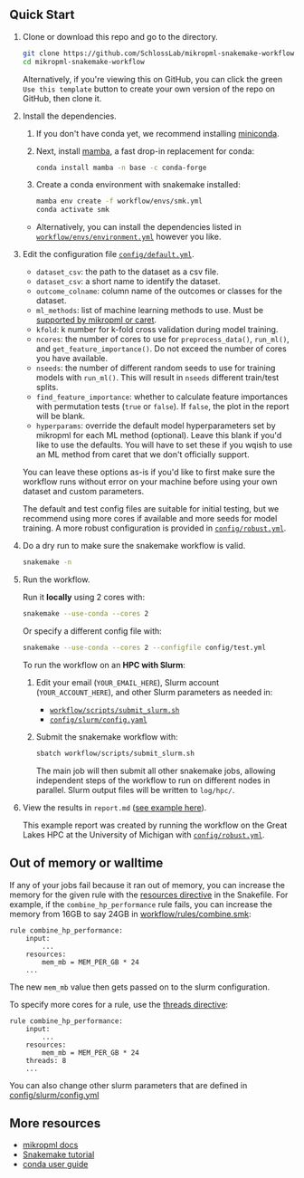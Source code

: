 ## Quick Start

1. Clone or download this repo and go to the directory.

    ``` sh
    git clone https://github.com/SchlossLab/mikropml-snakemake-workflow
    cd mikropml-snakemake-workflow
    ```

    Alternatively, if you're viewing this on GitHub,
    you can click the green `Use this template` button to create
    your own version of the repo on GitHub, then clone it.

1. Install the dependencies.

    1. If you don't have conda yet, we recommend installing
       [miniconda](https://docs.conda.io/en/latest/miniconda.html).

    1. Next, install [mamba](https://mamba.readthedocs.io/en/latest/),
       a fast drop-in replacement for conda:

       ``` sh
       conda install mamba -n base -c conda-forge
       ```

    1. Create a conda environment with snakemake installed:

       ``` sh
       mamba env create -f workflow/envs/smk.yml
       conda activate smk
       ```

    - Alternatively, you can install the dependencies listed in
    [`workflow/envs/environment.yml`](/workflow/envs/environment.yml) however you like.

1. Edit the configuration file [`config/default.yml`](/config/default.yml).
    - `dataset_csv`: the path to the dataset as a csv file.
    - `dataset_csv`: a short name to identify the dataset.
    - `outcome_colname`: column name of the outcomes or classes for the dataset.
    - `ml_methods`: list of machine learning methods to use. Must be [supported by mikropml or caret](http://www.schlosslab.org/mikropml/articles/introduction.html#the-methods-we-support).
    - `kfold`: k number for k-fold cross validation during model training.
    - `ncores`: the number of cores to use for `preprocess_data()`, `run_ml()`, and `get_feature_importance()`. Do not exceed the number of cores you have available.
    - `nseeds`: the number of different random seeds to use for training models with `run_ml()`. This will result in `nseeds` different train/test splits.
    - `find_feature_importance`: whether to calculate feature importances with permutation tests (`true` or `false`). If `false`, the plot in the report will be blank.
    - `hyperparams`: override the default model hyperparameters set by mikropml for each ML method (optional). Leave this blank if you'd like to use the defaults. You will have to set these if you wqish to use an ML method from caret that we don't officially support.

    You can leave these options as-is if you'd like to first make sure the
    workflow runs without error on your machine before using your own dataset
    and custom parameters.

    The default and test config files are suitable for initial testing,
    but we recommend using more cores if available and
    more seeds for model training.
    A more robust configuration is provided in
    [`config/robust.yml`](/config/robust.yml).

1. Do a dry run to make sure the snakemake workflow is valid.

    ``` sh
    snakemake -n
    ```

1. Run the workflow.

    Run it **locally** using 2 cores with:
    ``` sh
    snakemake --use-conda --cores 2
    ```

    Or specify a different config file with:
    ``` sh
    snakemake --use-conda --cores 2 --configfile config/test.yml
    ```

    To run the workflow on an **HPC with Slurm**:

    1. Edit your email (`YOUR_EMAIL_HERE`), Slurm account (`YOUR_ACCOUNT_HERE`), and other Slurm parameters as needed in:

        - [`workflow/scripts/submit_slurm.sh`](/workflow/scripts/submit_slurm.sh)
        - [`config/slurm/config.yaml`](/config/slurm/config.yaml)

    1. Submit the snakemake workflow with:

        ``` sh
        sbatch workflow/scripts/submit_slurm.sh
        ```

        The main job will then submit all other snakemake jobs, allowing
        independent steps of the workflow to run on different nodes in parallel.
        Slurm output files will be written to `log/hpc/`.

1. View the results in `report.md` ([see example here](report-example.md)).

    This example report was created by running the workflow on the Great Lakes HPC
    at the University of Michigan with [`config/robust.yml`](config/robust.yml).

## Out of memory or walltime

If any of your jobs fail because it ran out of memory, you can increase the
memory for the given rule with the
[resources directive](https://snakemake.readthedocs.io/en/stable/snakefiles/rules.html#resources)
in the Snakefile. For example, if the `combine_hp_performance` rule fails, you
can increase the memory from 16GB to say 24GB in
[workflow/rules/combine.smk](/workflow/rules/combine.smk):

```
rule combine_hp_performance:
    input:
        ...
    resources:
        mem_mb = MEM_PER_GB * 24
    ...
```

The new `mem_mb` value then gets passed on to the slurm configuration.

To specify more cores for a rule, use the
[threads directive](https://snakemake.readthedocs.io/en/stable/snakefiles/rules.html#threads):

```
rule combine_hp_performance:
    input:
        ...
    resources:
        mem_mb = MEM_PER_GB * 24
    threads: 8
    ...
```

You can also change other slurm parameters that are defined in
[config/slurm/config.yml](/config/slurm/config.yml)

## More resources

- [mikropml docs](http://www.schlosslab.org/mikropml/)
- [Snakemake tutorial](https://snakemake.readthedocs.io/en/stable/tutorial/tutorial.html)
- [conda user guide](https://docs.conda.io/projects/conda/en/latest/user-guide/getting-started.html)
